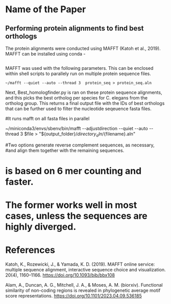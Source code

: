 # Name of the Paper


## Performing protein alignments to find best orthologs

The protein alignments were conducted using MAFFT (Katoh et al., 2019). MAFFT can be installed using conda - 
```conda install -c bioconda mafft
```
MAFFT was used with the following parameters. This can be enclosed within shell scripts to parallely run on multiple protein sequence files. 

```
~/mafft --quiet --auto --thread 3  protein_seq > protein_seq.aln
```
Next, Best_homologfinder.py is ran on these protein sequence alignments, and this picks the best ortholog per species for C. elegans from the ortholog group. This returns a final output file with the IDs of best orthologs that can be further used to filter the nucleotide seqeuence fasta files.



#It runs mafft on all fasta files in parallel

~/miniconda3/envs/sbenv/bin/mafft --adjustdirection --quiet --auto --thread 3  $file > "${output_folder}/${directory}_aln/${filename}.aln"

#Two options generate reverse complement sequences, as necessary, 
#and align them together with the remaining sequences.
# is based on 6 mer counting and faster.

# The former works well in most cases, unless the sequences are highly diverged.

# References

Katoh, K., Rozewicki, J., & Yamada, K. D. (2019). MAFFT online service: multiple sequence alignment, interactive sequence choice and visualization. 20(4), 1160–1166. https://doi.org/10.1093/bib/bbx108

Alam, A., Duncan, A. G., Mitchell, J. A., & Moses, A. M. (biorxiv). Functional similarity of non-coding regions is revealed in phylogenetic average motif score representations. https://doi.org/10.1101/2023.04.09.536185


